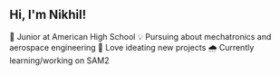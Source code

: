 ## Hi, I'm Nikhil!

🦅 Junior at American High School
💡 Pursuing about mechatronics and aerospace engineering
🌹 Love ideating new projects
🌧️ Currently learning/working on SAM2

